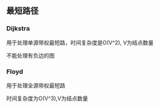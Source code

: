 ## 最短路径

### Dijkstra

用于处理单源带权最短路，时间复杂度是O(V^2), V为结点数量

不能处理有负边的图



### Floyd

用于处理全源带权最短路

时间复杂度为O(V^3),V为结点数量


